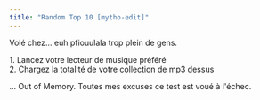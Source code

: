 ```yaml
---
title: "Random Top 10 [mytho-edit]"
---
```


Volé chez... euh pfiouulala trop plein de gens.

1\. Lancez votre lecteur de musique préféré  
2\. Chargez la totalité de votre collection de mp3 dessus

... Out of Memory. Toutes mes excuses ce test est voué à l'échec.

